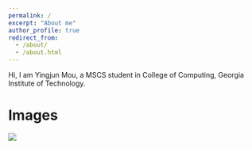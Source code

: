 ```yaml
---
permalink: /
excerpt: "About me"
author_profile: true
redirect_from: 
  - /about/
  - /about.html
---
```


Hi, I am Yingjun Mou, a MSCS student in College of Computing, Georgia Institute of Technology.

# Images

<img src="../images/Homepage_design2.jpg">
